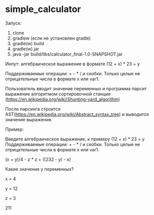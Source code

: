 # simple_calculator

Запуск:
1) clone
2) gradlew (если не установлен gradle)
3) gradle(w) build
4) gradle(w) jar
5) java -jar build/libs/calculator_final-1.0-SNAPSHOT.jar

Инпут: алгебраическое выражение в формате (12 + х) * 23 + y

Поддерживаемые операции: + - * / и скобки. Только целые не отрицательные числа в формате x или var1.

Пользователь вводит значение переменных и программа парсит выражение алгоритмом сортировочной станции 
(https://en.wikipedia.org/wiki/Shunting-yard_algorithm)

После парсинга строится AST(https://en.wikipedia.org/wiki/Abstract_syntax_tree) и выводится значение выражения.

Пример:

Введите алгебраическое выражение, к примеру  (12 + х) * 23 + y
Поддерживаемые операции: + - * / и скобки. Только целые не отрицательные числа в формате x или var1.

(x + y)/4 - z * z + ((232 - y) - x)

Какие значения у переменных?

 x = 4
 
 y = 12
 
 z = 3

211

